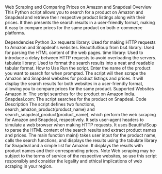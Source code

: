 Web Scraping and Comparing Prices on Amazon and Snapdeal
Overview
This Python script allows you to search for a product on Amazon and Snapdeal and retrieve their respective product listings along with their prices. It then presents the search results in a user-friendly format, making it easy to compare prices for the same product on both e-commerce platforms.

Dependencies
Python 3.x
requests library: Used for making HTTP requests to Amazon and Snapdeal's websites.
BeautifulSoup from bs4 library: Used for parsing the HTML content of the web pages.
time library: Used to introduce a delay between HTTP requests to avoid overloading the servers.
tabulate library: Used to format the search results into a neat and readable tabular format.
How to Use
Run the script.
Enter the name of the product you want to search for when prompted.
The script will then scrape the Amazon and Snapdeal websites for product listings and prices.
It will display the search results for both websites in a user-friendly format, allowing you to compare prices for the same product.
Supported Websites
Amazon.in: The script searches for the product on Amazon India.
Snapdeal.com: The script searches for the product on Snapdeal.
Code Description
The script defines two functions, search_amazon_product(product_name) and search_snapdeal_product(product_name), which perform the web scraping for Amazon and Snapdeal, respectively.
It sets user-agent headers to simulate a web browser when making HTTP requests.
It uses BeautifulSoup to parse the HTML content of the search results and extract product names and prices.
The main function main() takes user input for the product name, calls the search functions, and displays the results using the tabulate library for Snapdeal and a simple list for Amazon.
It displays the results with product names and their corresponding prices.
Note
Web scraping may be subject to the terms of service of the respective websites, so use this script responsibly and consider the legality and ethical implications of web scraping in your region.

